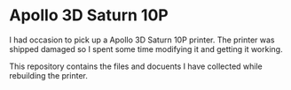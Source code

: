 # Apollo 3D Saturn 10P

I had occasion to pick up a Apollo 3D Saturn 10P printer. The printer was shipped damaged so I spent some time modifying it and getting it working.

This repository contains the files and docuents I have collected while rebuilding the printer.